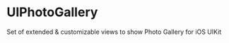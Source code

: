 UIPhotoGallery
==============

Set of extended &amp; customizable views to show Photo Gallery for iOS UIKit
